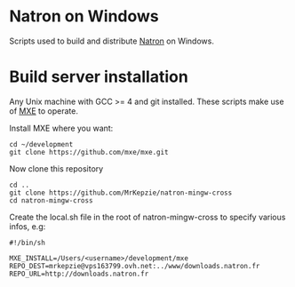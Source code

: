Natron on Windows
==================

Scripts used to build and distribute [Natron](http://www.natron.fr) on Windows.

Build server installation
=========================

Any Unix machine with GCC >= 4 and git installed.
These scripts make use of [MXE](http://mxe.cc) to operate.  

Install MXE where you want:
    
    cd ~/development
    git clone https://github.com/mxe/mxe.git

Now clone this repository 

    cd ..
    git clone https://github.com/MrKepzie/natron-mingw-cross
    cd natron-mingw-cross


Create the local.sh file in the root of natron-mingw-cross to specify various infos, e.g:

    #!/bin/sh

    MXE_INSTALL=/Users/<username>/development/mxe
    REPO_DEST=mrkepzie@vps163799.ovh.net:../www/downloads.natron.fr
    REPO_URL=http://downloads.natron.fr
    

